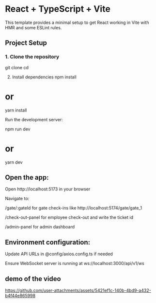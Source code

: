 # React + TypeScript + Vite

This template provides a minimal setup to get React working in Vite with HMR and some ESLint rules.

## Project Setup

### 1. Clone the repository

git clone <repo-url>
cd <repo-folder>


2. Install dependencies
npm install
# or
yarn install


Run the development server:

npm run dev
# or
yarn dev





## Open the app:

Open http://localhost:5173 in your browser

Navigate to:

/gate/:gateId for gate check-ins 
like http://localhost:5174/gate/gate_1

/check-out-panel for employee check-out and write the ticket id

/admin-panel for admin dashboard

## Environment configuration:

Update API URLs in @config/axios.config.ts if needed

Ensure WebSocket server is running at ws://localhost:3000/api/v1/ws
## demo of the video 

https://github.com/user-attachments/assets/5421ef1c-140b-4bd9-a432-b4f44e865998


